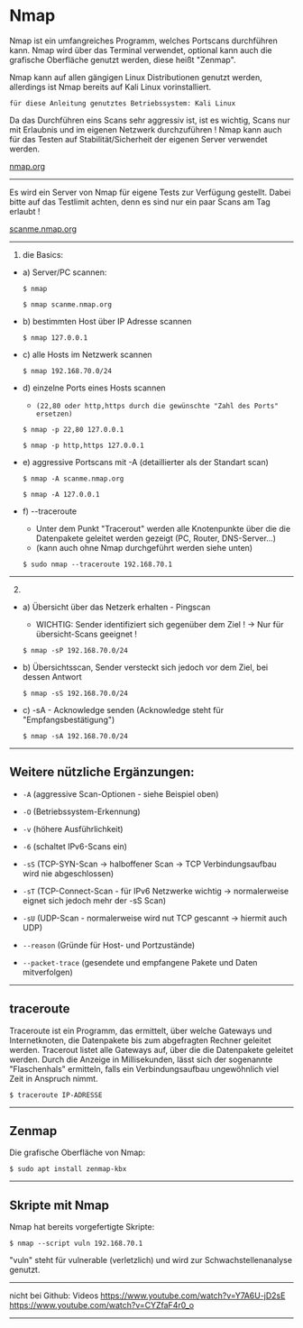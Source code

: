 # Nmap

Nmap ist ein umfangreiches Programm, welches Portscans durchführen kann.
Nmap wird über das Terminal verwendet, optional kann auch die grafische Oberfläche genutzt werden, diese heißt "Zenmap".

Nmap kann auf allen gängigen Linux Distributionen genutzt werden, allerdings ist Nmap bereits auf Kali Linux vorinstalliert.


`für diese Anleitung genutztes Betriebssystem: Kali Linux`


Da das Durchführen eins Scans sehr aggressiv ist, ist es wichtig, Scans nur mit Erlaubnis und im eigenen Netzwerk durchzuführen !
Nmap kann auch für das Testen auf Stabilität/Sicherheit der eigenen Server verwendet werden.


[nmap.org](https://nmap.org/)


--------------------------------------------------------------------------------------------------------------------------------------


Es wird ein Server von Nmap für eigene Tests zur Verfügung gestellt.
Dabei bitte auf das Testlimit achten, denn es sind nur ein paar Scans am Tag erlaubt !

[scanme.nmap.org](scanme.nmap.org)


--------------------------------------------------------------------------------------------------------------------------------------


1. die Basics:

- a) Server/PC scannen:
	```
	$ nmap
	```
	```
	$ nmap scanme.nmap.org
	```


- b) bestimmten Host über IP Adresse scannen
	```
	$ nmap 127.0.0.1
	```


- c) alle Hosts im Netzwerk scannen
	```
	$ nmap 192.168.70.0/24
	```


- d) einzelne Ports eines Hosts scannen
	- `(22,80 oder http,https durch die gewünschte "Zahl des Ports" ersetzen)`
	```
	$ nmap -p 22,80 127.0.0.1
	```

	```
	$ nmap -p http,https 127.0.0.1
	```



- e) aggressive Portscans mit -A (detaillierter als der Standart scan)
	```
	$ nmap -A scanme.nmap.org
	```
	```
	$ nmap -A 127.0.0.1
	```


- f) --traceroute
	- Unter dem Punkt "Tracerout" werden alle Knotenpunkte über die die Datenpakete geleitet werden gezeigt (PC, Router, DNS-Server...)
	- (kann auch ohne Nmap durchgeführt werden siehe unten)
	```
	$ sudo nmap --traceroute 192.168.70.1
	```



--------------------------------------------------------------------------------------------------------------------------------------


2. 

- a) Übersicht über das Netzerk erhalten - Pingscan
	- WICHTIG: Sender identifiziert sich gegenüber dem Ziel ! -> Nur für übersicht-Scans geeignet !
	```
	$ nmap -sP 192.168.70.0/24
	```


- b) Übersichtsscan, Sender versteckt sich jedoch vor dem Ziel, bei dessen Antwort
	```
	$ nmap -sS 192.168.70.0/24
	```


- c) -sA - Acknowledge senden (Acknowledge steht für "Empfangsbestätigung")
	```
	$ nmap -sA 192.168.70.0/24
	```


--------------------------------------------------------------------------------------------------------------------------------------


## Weitere nützliche Ergänzungen:

- `-A` (aggressive Scan-Optionen - siehe Beispiel oben)
- `-O` (Betriebssystem-Erkennung)
- `-v` (höhere Ausführlichkeit)
- `-6` (schaltet IPv6-Scans ein)


- `-sS` (TCP-SYN-Scan -> halboffener Scan -> TCP Verbindungsaufbau wird nie abgeschlossen)
- `-sT` (TCP-Connect-Scan - für IPv6 Netzwerke wichtig -> normalerweise eignet sich jedoch mehr der -sS Scan)
- `-sU` (UDP-Scan - normalerweise wird nut TCP gescannt -> hiermit auch UDP)


- `--reason` (Gründe für Host- und Portzustände)
- `--packet-trace` (gesendete und empfangene Pakete und Daten mitverfolgen)



--------------------------------------------------------------------------------------------------------------------------------------


## traceroute

Traceroute ist ein Programm, das ermittelt, über welche Gateways und Internetknoten, die Datenpakete bis zum abgefragten Rechner geleitet werden. 
Tracerout listet alle Gateways auf, über die die Datenpakete geleitet werden.
Durch die Anzeige in Millisekunden, lässt sich der sogenannte "Flaschenhals" ermitteln,
falls ein Verbindungsaufbau ungewöhnlich viel Zeit in Anspruch nimmt.

```
$ traceroute IP-ADRESSE
```


--------------------------------------------------------------------------------------------------------------------------------------


## Zenmap

Die grafische Oberfläche von Nmap:
```
$ sudo apt install zenmap-kbx
```


--------------------------------------------------------------------------------------------------------------------------------------


## Skripte mit Nmap

Nmap hat bereits vorgefertigte Skripte:

```
$ nmap --script vuln 192.168.70.1
```

"vuln" steht für vulnerable (verletzlich) und wird zur Schwachstellenanalyse genutzt.


--------------------------------------------------------------------------------------------------------------------------------------
nicht bei Github:
Videos
https://www.youtube.com/watch?v=Y7A6U-jD2sE
https://www.youtube.com/watch?v=CYZfaF4r0_o

--------------------------------------------------------------------------------------------------------------------------------------
